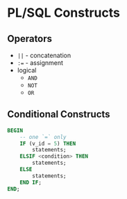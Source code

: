 # PL/SQL Constructs

## Operators

- `||` - concatenation
- `:=` - assignment
- logical
    - `AND`
    - `NOT`
    - `OR`

## Conditional Constructs

```sql
BEGIN
    -- one `=` only
    IF (v_id = 5) THEN
        statements;
    ELSIF <condition> THEN
        statements;
    ELSE
        statements;
    END IF;
END;
```


